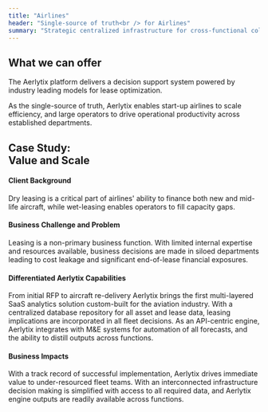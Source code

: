 ```yaml
---
title: "Airlines"
header: "Single-source of truth<br /> for Airlines"
summary: "Strategic centralized infrastructure for cross-functional collaboration in fleet management and holistic evaluation in new aircraft sourcing"
---
```


<article class="py-5 px-5">
  <div class="container">
  <div class="row gx-lg-5" data-cues="slideInUp">
    <div class="col-md-5">
      <h2 class="fw-bold mb-5">What we can offer</h2>
    </div>
    <div class="card col-md-7">
      <p>The Aerlytix platform delivers a decision support system powered by industry leading models for lease optimization.</p>
      <p>As the single-source of truth, Aerlytix enables start-up airlines to scale efficiency, and large operators to drive operational productivity across established departments.</p> 
    </div>
  </div>
  </div>
</article>

<article class="py-5 px-5">
  <div class="container">
  <div class="row gx-lg-5" data-cues="slideInUp">
    <div class="col-md-5">
      <h2 class="fw-bold mb-5">Case Study:<br /> Value and Scale</h2>
    </div>
    <div class="card col-md-7">
      <h4>Client Background</h4>
      <p class="mb-5">Dry leasing is a critical part of airlines' ability to finance both new and mid-life aircraft, while wet-leasing enables operators to fill capacity gaps.</p>
      <h4>Business Challenge and Problem</h4>
      <p>Leasing is a non-primary business function. With limited internal expertise and resources available, business decisions are made in siloed departments leading to cost leakage and significant end-of-lease financial exposures.</p>
      <h4>Differentiated Aerlytix Capabilities</h4>
      <p  class="mb-5">From initial RFP to aircraft re-delivery Aerlytix brings the first multi-layered SaaS analytics solution custom-built for the aviation industry​. With a centralized database repository for all asset and lease data​, leasing implications are incorporated in all fleet decisions. As an API-centric engine, Aerlytix integrates with M&E systems for automation of all forecasts, and the ability to distill outputs across functions.</p>
      <h4>Business Impacts</h4>
      <p>With a track record of successful implementation, Aerlytix drives immediate value to under-resourced fleet teams. With an interconnected infrastructure decision making is simplified with access to all required data, and Aerlytix engine outputs are readily available across functions.</p>
    </div>
  </div>
  </div>
</article>
